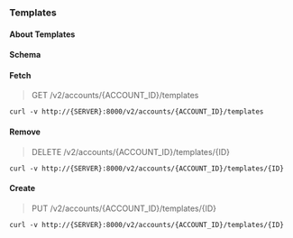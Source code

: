 ### Templates

#### About Templates

#### Schema



#### Fetch

> GET /v2/accounts/{ACCOUNT_ID}/templates

```curl
curl -v http://{SERVER}:8000/v2/accounts/{ACCOUNT_ID}/templates
```

#### Remove

> DELETE /v2/accounts/{ACCOUNT_ID}/templates/{ID}

```curl
curl -v http://{SERVER}:8000/v2/accounts/{ACCOUNT_ID}/templates/{ID}
```

#### Create

> PUT /v2/accounts/{ACCOUNT_ID}/templates/{ID}

```curl
curl -v http://{SERVER}:8000/v2/accounts/{ACCOUNT_ID}/templates/{ID}
```

